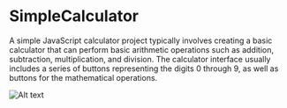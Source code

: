 # SimpleCalculator

A simple JavaScript calculator project typically involves creating a basic calculator that can perform basic arithmetic operations such as addition, subtraction, multiplication, and division. The calculator interface usually includes a series of buttons representing the digits 0 through 9, as well as buttons for the mathematical operations.

![Alt text](relative/path/to/screentshot.jpg?raw=true "Title")
